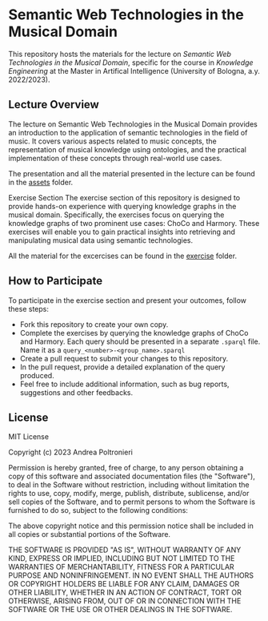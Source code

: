 # Semantic Web Technologies in the Musical Domain

This repository hosts the materials for the lecture on _Semantic Web Technologies in the Musical Domain_, specific for the course in _Knowledge Engineering_ at the Master in Artifical Intelligence (University of Bologna, a.y. 2022/2023). 

## Lecture Overview
The lecture on Semantic Web Technologies in the Musical Domain provides an introduction to the application of semantic technologies in the field of music. It covers various aspects related to music concepts, the representation of musical knowledge using ontologies, and the practical implementation of these concepts through real-world use cases.

The presentation and all the material presented in the lecture can be found in the [assets](./assets) folder.

Exercise Section
The exercise section of this repository is designed to provide hands-on experience with querying knowledge graphs in the musical domain. Specifically, the exercises focus on querying the knowledge graphs of two prominent use cases: ChoCo and Harmory. These exercises will enable you to gain practical insights into retrieving and manipulating musical data using semantic technologies.

All the material for the excercises can be found in the [exercise](./exercise) folder.

## How to Participate
To participate in the exercise section and present your outcomes, follow these steps:

- Fork this repository to create your own copy.
- Complete the exercises by querying the knowledge graphs of ChoCo and Harmory. Each query should be presented in a separate `.sparql` file. Name it as a `query_<number>-<group_name>.sparql`
- Create a pull request to submit your changes to this repository.
- In the pull request, provide a detailed explanation of the query produced.
- Feel free to include additional information, such as bug reports, suggestions and other feedbacks.

## License
MIT License

Copyright (c) 2023 Andrea Poltronieri

Permission is hereby granted, free of charge, to any person obtaining a copy
of this software and associated documentation files (the "Software"), to deal
in the Software without restriction, including without limitation the rights
to use, copy, modify, merge, publish, distribute, sublicense, and/or sell
copies of the Software, and to permit persons to whom the Software is
furnished to do so, subject to the following conditions:

The above copyright notice and this permission notice shall be included in all
copies or substantial portions of the Software.

THE SOFTWARE IS PROVIDED "AS IS", WITHOUT WARRANTY OF ANY KIND, EXPRESS OR
IMPLIED, INCLUDING BUT NOT LIMITED TO THE WARRANTIES OF MERCHANTABILITY,
FITNESS FOR A PARTICULAR PURPOSE AND NONINFRINGEMENT. IN NO EVENT SHALL THE
AUTHORS OR COPYRIGHT HOLDERS BE LIABLE FOR ANY CLAIM, DAMAGES OR OTHER
LIABILITY, WHETHER IN AN ACTION OF CONTRACT, TORT OR OTHERWISE, ARISING FROM,
OUT OF OR IN CONNECTION WITH THE SOFTWARE OR THE USE OR OTHER DEALINGS IN THE
SOFTWARE.
